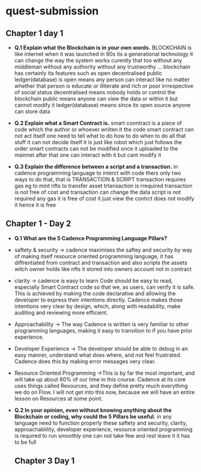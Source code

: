 # quest-submission

## Chapter 1 day 1

  - **Q.1 Explain what the Blockchain is in your own words.**
  BLOCKCHAIN is like internet when it was launched in 90s its a generational technology it can change the way the system works curently that too without any          middleman without any authority without any trustworthy ...
  blockchain has certainly ita features such as open decentralised public ledger(database)
  is open means any person can interact like no matter whether that person is educate or illiterate and rich or poor irrrespective of social status 
  decentralised means nobody holds or control the blockchain
  public means anyone can view the data or within it but cannot modify it 
  ledger(database) means since its open source anyone can store data 
  
  - **Q.2 Explain what a Smart Contract is.**
  smart conntract is a piece of code which the author or whoever wriiten it the code smart contract can not act itself one need to tell what to do how to do when to do all that stuff it can not decide itself it is just like robot which just follows the order smart contracts can not be modified once it uploaded to the mainnet after that one can interact with it but cant modify it
  
  - **Q.3 Explain the difference between a script and a transaction.**
  in cadence programming language to interct with code thers only two ways to do that, that is TRANSACTION & SCRIPT
 transaction requires gas eg to mint nfts to transfer asset trtansaction is rrequired transaction is not free of cost and transaction can change the data
 script is not required any gas it is free of cost it just view the contrct does not modify it hence it is free 


  ## Chapter 1 - Day 2

  - **Q.1 What are the 5 Cadence Programming Language Pillars?**

  - saftety & security -> cadence maximises the saftey and security  by way of making itself resource oriented programming language, it has diffrentiated from contract and transaction and also scripts the assets witch owner holds like nfts it stored into owners account not in contract
  - clarity -> cadence is easy to learn Code should be easy to read, especially Smart Contract code so that we, as users, can verify it is safe. This is achieved by making the code declarative and allowing the developer to express their intentions directly. Cadence makes those intentions very clear by design, which, along with readability, make auditing and reviewing more efficient.
  - Approachability -> The way Cadence is written is very familiar to other programming languages, making it easy to transition to if you have prior experience.
  - Developer Experience -> The developer should be able to debug in an easy manner, understand what does where, and not feel frustrated. Cadence does this by making error messages very clear.
  - Resource Oriented Programming ->This is by far the most important, and will take up about 80% of our time in this course. Cadence at its core uses things called Resources, and they define pretty much everything we do on Flow. I will not get into this now, because we will have an entire lesson on Resources at some point.

  
- **Q.2 In your opinion, even without knowing anything about the Blockchain or coding, why could the 5 Pillars be useful.**
in any language need to function properly these saftety and security, clarity, approachablility, developer experience, resource oriented programming is required to run smoothly one can not take few and rest leave it it has to be full 

  ## Chapter 3 Day 1 
